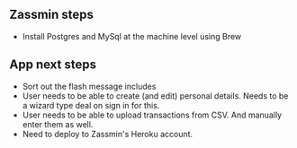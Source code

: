 ## Zassmin steps ##
* Install Postgres and MySql at the machine level using Brew

## App next steps ##
* Sort out the flash message includes
* User needs to be able to create (and edit) personal details. Needs to be a wizard type deal on sign in for this.
* User needs to be able to upload transactions from CSV. And manually enter them as well.
* Need to deploy to Zassmin's Heroku account.